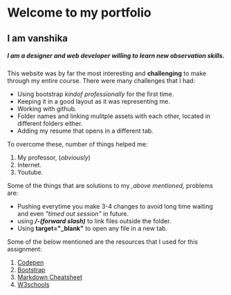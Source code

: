 # Welcome to my portfolio
## I am vanshika
##### I am a designer and web developer willing to learn new observation skills.
This website was by far the most interesting and **challenging** to make through my entire course.
There were many challenges that I had:
* Using bootstrap _kindof professionally_ for the first time.
* Keeping it in a good layout as it was representing me.
* Working with github.
* Folder names and linking mulitple assets with each other, located in different folders either.
* Adding my resume that opens in a different tab.

To overcome these, number of things helped me:
1. My professor, (_obviously_)
2. Internet.
3. Youtube.

Some of the things that are solutions to my _,above mentioned,_ problems are:
* Pushing everytime you make 3-4 changes to avoid long time waiting and even _"timed out session"_ in future.
* using _**/-(forward slash)**_ to link files outside the folder.
* Using **target="_blank"** to open any file in a new tab.

Some of the below mentioned are the resources that I used for this assignment:
1. [Codepen](https://codepen.io/)
2. [Bootstrap](https://getbootstrap.com/)
3. [Markdown Cheatsheet](https://guides.github.com/pdfs/markdown-cheatsheet-online.pdf)
4. [W3schools](https://www.w3schools.com/)